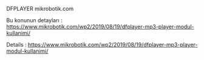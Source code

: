 DFPLAYER mikrobotik.com

Bu konunun detayları : https://www.mikrobotik.com/wp2/2019/08/19/dfplayer-mp3-player-modul-kullanimi/

Details : https://www.mikrobotik.com/wp2/2019/08/19/dfplayer-mp3-player-modul-kullanimi/

